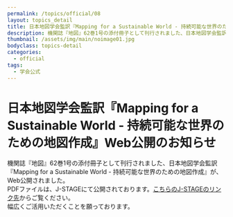 ```yaml
---
permalink: /topics/official/08
layout: topics_detail
title: 日本地図学会監訳『Mapping for a Sustainable World - 持続可能な世界のための地図作成』Web公開のお知らせ
description: 機関誌『地図』62巻1号の添付冊子として刊行されました、日本地図学会監訳『Mapping for a Sustainable World - 持続可能な世界のための地図作成』が、Web公開されました。
thumbnail: /assets/img/main/noimage01.jpg
bodyclass: topics-detail
categories:
  - official
tags:
  - 学会公式
---
```


# 日本地図学会監訳『Mapping for a Sustainable World - 持続可能な世界のための地図作成』Web公開のお知らせ

機関誌『地図』62巻1号の添付冊子として刊行されました、日本地図学会監訳『Mapping for a Sustainable World - 持続可能な世界のための地図作成』が、Web公開されました。<br>
PDFファイルは、J-STAGEにて公開されております。<a href="https://doi.org/10.11212/jjca.62.1_AP1">こちらのJ-STAGEのリンク先</a>からご覧ください。<br>
幅広くご活用いただくことを願っております。
